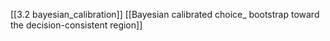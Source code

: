 [[3.2 bayesian_calibration]]
[[Bayesian calibrated choice_ bootstrap toward the decision-consistent region]]